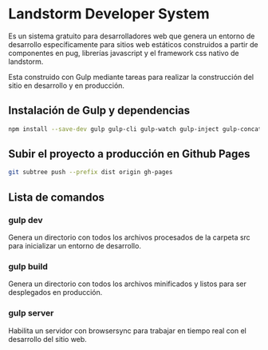 # Landstorm Developer System

Es un sistema gratuito para desarrolladores web que genera un entorno de desarrollo específicamente para sitios web estáticos construidos a partir de componentes en pug, librerías javascript y el framework css nativo de landstorm.

Esta construido con Gulp mediante tareas para realizar la construcción del sitio en desarrollo y en producción.


## Instalación de Gulp y dependencias

```bash
npm install --save-dev gulp gulp-cli gulp-watch gulp-inject gulp-concat gulp-clean gulp-ext-replace gulp-htmlmin gulp-pug gulp-sass gulp-clean-css gulp-purgecss gulp-autoprefixer gulp-uglify gulp-imagemin gulp-sitemap gulp-gh-pages critical node-sass browser-sync imagemin-webp tailwindcss
```

## Subir el proyecto a producción en Github Pages
```bash
git subtree push --prefix dist origin gh-pages
```

## Lista de comandos
### gulp dev
Genera un directorio con todos los archivos procesados de la carpeta src para inicializar un entorno de desarrollo.

### gulp build
Genera un directorio con todos los archivos minificados y listos para ser desplegados en producción.

### gulp server
Habilita un servidor con browsersync para trabajar en tiempo real con el desarrollo del sitio web.